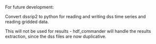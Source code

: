 For future development: 

Convert dssrip2 to python for reading and writing dss time series and reading gridded data.

This will not be used for results - hdf_commander will handle the results extraction, since the dss files are now duplicative. 


